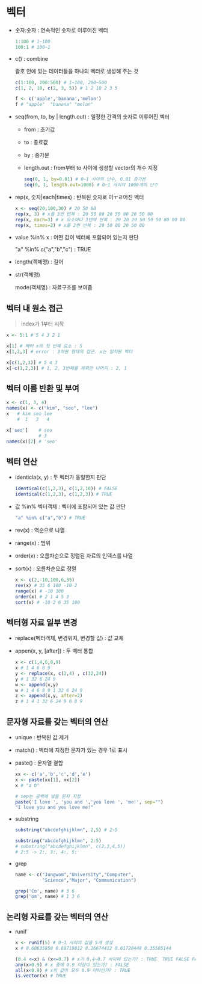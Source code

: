 # 벡터

- 숫자:숫자 : 연속적인 숫자로 이루어진 벡터

  ```R
  1:100 # 1~100
  100:1 # 100~1
  ```

- c() : combine

  괄호 안에 있는 데이터들을 하나의 벡터로 생성해 주는 것

  ```R
  c(1:100, 200:500) # 1~100, 200~500
  c(1, 2, 10, c(2, 3, 5)) # 1 2 10 2 3 5
  
  f <- c('apple','banana','melon')
  f # "apple"  "banana" "melon" 
  ```

- seq(from, to, by | length.out) : 일정한 간격의 숫자로 이루어진 벡터 

  - from : 초기값

  - to : 종료값

  - by : 증가분

  - length.out : from부터 to 사이에 생성할 vector의 개수 지정

    ```R
    seq(0, 1, by=0.01) # 0~1 사이의 난수, 0.01 증가분
    seq(0, 1, length.out=1000) # 0~1 사이의 1000개의 난수
    ```

- rep(x, 숫자|each|times) : 반복된 숫자로 이ㅜㄹ어진 벡터

  ```R
  x <- seq(20,100,30) # 20 50 80
  rep(x, 3) # x를 3번 반복 : 20 50 80 20 50 80 20 50 80
  rep(x, each=3) # x 요소마다 3번씩 반복 : 20 20 20 50 50 50 80 80 80
  rep(x, times=2) # x를 2번 반복 : 20 50 80 20 50 80
  ```

  

- value %in% x : 어떤 값이 벡터에 포함되어 있는지 판단

  "a" %in% c("a","b","c") : TRUE

- length(객체명) : 길어

- str(객체명)

  mode(객체명) : 자료구조를 보여줌

## 벡터 내 원소 접근

> index가 1부터 시작

```R
x <- 5:1 # 5 4 3 2 1

x[1] # 벡터 x의 첫 번째 요소 : 5
x[1,2,3] # error : 3차원 형태의 접근. x는 일차원 벡터

x[c(1,2,3)] # 5 4 3
x[-c(1,2,3)] # 1, 2, 3번째를 제외한 나머지 : 2, 1
```



## 벡터 이름 반환 및 부여

```R
x <- c(1, 3, 4)
names(x) <- c("kim", "seo", "lee")
x	# kim seo lee 
	#  1   3   4 

x['seo'] 	# seo 
  			# 3 
names(x)[2] # 'seo'
```



## 벡터 연산

- identicla(x, y) : 두 벡터가 동일한지 판단

  ```R
  identical(c(1,2,3), c(1,2,10)) # FALSE
  identical(c(1,2,3), c(1,2,3)) # TRUE
  ```

- 값 %in% 벡터객체 : 벡터에 포함되어 있는 값 판단

  ```R
  "a" %in% c("a","b") # TRUE
  ```

- rev(x) : 역순으로 나열

- range(x) : 범위

- order(x) : 오름차순으로 정렬된 자료의 인덱스를 나열

- sort(x) : 오름차순으로 정렬

  ```R
  x <- c(2,-10,100,6,35)
  rev(x) # 35 6 100 -10 2
  range(x) # -10 100
  order(x) # 2 1 4 5 3
  sort(x) # -10 2 6 35 100
  ```

  

## 벡터형 자료 일부 변경

- replace(벡터객체, 변경위치, 변경할 값) : 값 교체

- appen(x, y, [after]) : 두 벡터 통합

  ```R
  x <- c(1,4,6,8,9)
  x # 1 4 6 8 9
  y <- replace(x, c(2,4) , c(32,24))
  y # 1 32 6 24 9
  w <- append(x,y)
  w # 1 4 6 8 9 1 32 6 24 9
  z <- append(x,y, after=2)
  z # 1 4 1 32 6 24 9 6 8 9
  ```

  

## 문자형 자료를 갖는 벡터의 연산

- unique : 반복된 값 제거

- match() : 벡터에 지정한 문자가 있는 경우 1로 표시

- paste() : 문자열 결합

  ```R
  xx <- c('a','b','c','d','e')
  x <- paste(xx[1], xx[2])
  x # "a b"
  
  # sep는 공백에 넣을 문자 지정
  paste('I love ', 'you and ','you love ', 'me!', sep="")
  "I love you and you love me!"
  ```

- substring

  ```R
  substring("abcdefghijklmn", 2,5) # 2~5
  
  substring("abcdefghijklmn", 2:5)
  # substring("abcdefghijklmn", c(2,3,4,5))
  # 2:5 -> 2:, 3:, 4:, 5:
  ```

- grep

  ```R
  name <- c("Jungwom","University","Computer",
            "Science","Major", "Communication")
  
  grep('Co', name) # 3 6
  grep('om', name) # 1 3 6
  ```

  

## 논리형 자료를 갖는 벡터의 연산

- runif

  ```R
  x <- runif(5) # 0~1 사이의 값을 5개 생성
  x # 0.60635950 0.68719812 0.26674412 0.01720448 0.35505144
  
  (0.4 <=x) & (x<=0.7) # x가 0.4~0.7 사이에 있는가? : TRUE  TRUE FALSE FALSE FALSE
  any(x>0.9) # x 중에 0.9 이상이 있는가? : FALSE
  all(x<0.9) # x의 값이 모두 0.9 이하인가? : TRUE
  is.vector(x) # TRUE
  ```

  